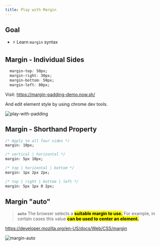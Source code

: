 ```yaml
---
title: Play with Margin
---
```


## Goal
- ⚡ Learn `margin` syntax


## Margin - Individual Sides
```css
  margin-top: 50px;
  margin-right: 30px;
  margin-bottom: 50px;
  margin-left: 80px;
```

Visit: https://margin-padding-demo.now.sh/

And edit element style by using chrome dev tools.

![play-with-padding](https://coderhackers-1304676641.cos.ap-tokyo.myqcloud.com/docs/img/20200428_040404.gif)


## Margin - Shorthand Property
```css
/* Apply to all four sides */
margin: 10px;

/* vertical | horizontal */
margin: 5px 10px;

/* top | horizontal | bottom */
margin: 1px 2px 2px;

/* top | right | bottom | left */
margin: 5px 1px 0 2px;
```

## Margin "auto"
> **`auto`**
> The browser selects a **<mark>suitable margin to use.</mark>** For example, in certain cases this value **<mark>can be used to center an element.</mark>**

https://developer.mozilla.org/en-US/docs/Web/CSS/margin

![margin-auto](https://coderhackers-1304676641.cos.ap-tokyo.myqcloud.com/docs/img/20200508_061215.gif)
